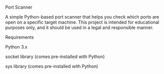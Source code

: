 Port Scanner

A simple Python-based port scanner that helps you check which ports are open on a specific target machine. 
This project is intended for educational purposes only, and it should be used in a legal and responsible manner.

Requirements

Python 3.x

socket library (comes pre-installed with Python)

sys library (comes pre-installed with Python)

